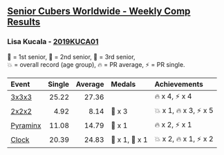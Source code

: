 <style>table {white-space: nowrap;}</style>

## [Senior Cubers Worldwide - Weekly Comp Results](/scw-comp/results/)
### Lisa Kucala - [2019KUCA01](https://www.worldcubeassociation.org/persons/2019KUCA01)

<span style="white-space: nowrap;">🥇 = 1st senior</span>, <span style="white-space: nowrap;">🥈 = 2nd senior</span>, <span style="white-space: nowrap;">🥉 = 3rd senior</span>, <span style="white-space: nowrap;">💥 = overall record (age group)</span>, <span style="white-space: nowrap;">🔥 = PR average</span>, <span style="white-space: nowrap;">⚡ = PR single</span>.

| Event | Single | Average | Medals | Achievements|
| :-- | --: | --: | :-- | :-- |
| [3x3x3](333.md) | 25.22 | 27.36 |  | 🔥 x 4, ⚡ x 4 |
| [2x2x2](222.md) | 4.92 | 8.14 | 🥉 x 3 | 💥 x 1, 🔥 x 3, ⚡ x 5 |
| [Pyraminx](pyram.md) | 11.08 | 14.79 | 🥉 x 1 | 🔥 x 2, ⚡ x 1 |
| [Clock](clock.md) | 20.39 | 24.83 | 🥇 x 1, 🥈 x 1 | 💥 x 2, 🔥 x 1, ⚡ x 2 |

<!-- Global site tag (gtag.js) - Google Analytics -->
<script async src="https://www.googletagmanager.com/gtag/js?id=UA-86348435-3"></script>
<script>window.dataLayer = window.dataLayer || []; function gtag() {dataLayer.push(arguments);} gtag('js', new Date()); gtag('config', 'UA-86348435-3');</script>
